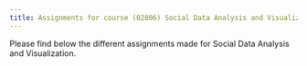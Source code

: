 ```yaml
---
title: Assignments for course (02806) Social Data Analysis and Visualization
---
```


Please find below the different assignments made for Social Data Analysis and Visualization.


